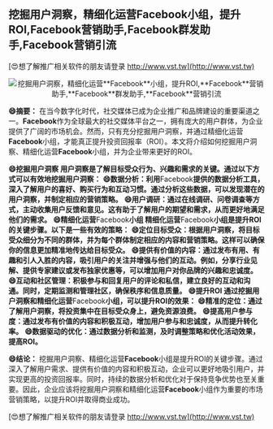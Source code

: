 ## **挖掘用户洞察，精细化运营**Facebook**小组，提升ROI,**Facebook**营销助手,**Facebook**群发助手,**Facebook**营销引流**

[😍想了解推广相关软件的朋友请登录 http://www.vst.tw](http://www.vst.tw)

 <center><img src="https://vst.tw/MP4/tuiguang/png/8.png" alt="挖掘用户洞察，精细化运营**Facebook**小组，提升ROI,**Facebook**营销助手,**Facebook**群发助手,**Facebook**营销引流"></center>

**😄摘要：**
在当今数字化时代，社交媒体已成为企业推广和品牌建设的重要渠道之一。**Facebook**作为全球最大的社交媒体平台之一，拥有庞大的用户群体，为企业提供了广阔的市场机会。然而，只有充分挖掘用户洞察，并通过精细化运营**Facebook**小组，才能真正提升投资回报率（ROI）。本文将介绍如何挖掘用户洞察、精细化运营**Facebook**小组，并为企业带来更好的ROI。

**😄挖掘用户洞察 用户洞察是了解目标受众行为、兴趣和需求的关键。通过以下方式可以有效地挖掘用户洞察：**
**😄数据分析：利用**Facebook**提供的数据分析工具，深入了解用户的喜好、购买行为和互动习惯。通过分析这些数据，可以发现潜在的用户洞察，并制定相应的营销策略。**
**😄用户调研：通过在线调研、问卷调查等方式，主动收集用户反馈和意见。这有助于了解用户的期望和需求，从而更好地满足他们的需求。**
**😄精细化运营**Facebook**小组 精细化运营**Facebook**小组是提升ROI的关键步骤。以下是一些有效的策略：**
**😄定位目标受众：根据用户洞察，将目标受众细分为不同的群体，并为每个群体制定相应的内容和营销策略。这样可以确保你的信息更加精准地传达给目标受众。**
**😄提供有价值的内容：通过发布有用、有趣和引人入胜的内容，吸引用户的关注并增强与他们的互动。例如，分享行业见解、提供专家建议或发布独家优惠等，可以增加用户对你品牌的兴趣和忠诚度。**
**😄互动和社区管理：积极参与和回复用户的评论和私信，建立良好的互动和沟通。同时，定期监测和管理社区，确保秩序和信息质量。**
**😄提升ROI 通过挖掘用户洞察和精细化运营**Facebook**小组，可以提升ROI的效果：**
**😄精准的定位：通过了解用户洞察，将投资集中在目标受众身上，避免资源浪费。**
**😄提高用户参与度：通过发布有价值的内容和积极互动，增加用户参与和忠诚度，从而提升转化率。**
**😄数据驱动的优化：通过数据分析和监测，及时调整策略和优化活动效果，提高ROI。**

**😄结论：**
挖掘用户洞察、精细化运营**Facebook**小组是提升ROI的关键步骤。通过深入了解用户需求、提供有价值的内容和积极互动，企业可以更好地吸引用户，并实现更高的投资回报率。同时，持续的数据分析和优化对于保持竞争优势也至关重要。因此，企业应该将挖掘用户洞察和精细化运营**Facebook**小组作为重要的市场营销策略，以提升ROI并取得商业成功。

[😍想了解推广相关软件的朋友请登录 http://www.vst.tw](http://www.vst.tw)



